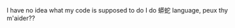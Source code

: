 I have no idea what my code is supposed to do
I do 蟒蛇 language, peux thy m'aider??


 

<!---
Mianbao514/Mianbao514 is a ✨ special ✨ repository because its `README.md` (this file) appears on your GitHub profile.
You can click the Preview link to take a look at your changes.
--->
